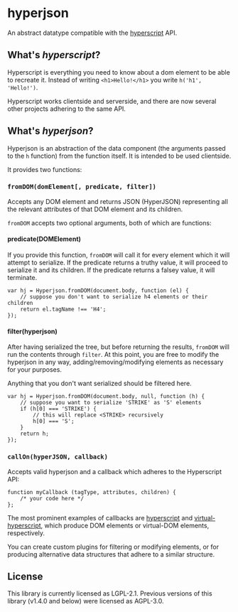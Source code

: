 # hyperjson

An abstract datatype compatible with the [hyperscript](https://github.com/dominictarr/hyperscript "Hyperscript on github") API.

## What's _hyperscript_?

Hyperscript is everything you need to know about a dom element to be able to recreate it.
Instead of writing `<h1>Hello!</h1>` you write `h('h1', 'Hello!')`.

Hyperscript works clientside and serverside, and there are now several other projects adhering to the same API.

## What's _hyperjson_?

Hyperjson is an abstraction of the data component (the arguments passed to the `h` function) from the function itself.
It is intended to be used clientside.

It provides two functions:

### `fromDOM(domElement[, predicate, filter])`

Accepts any DOM element and returns JSON (HyperJSON) representing all the relevant attributes of that DOM element and its children.

`fromDOM` accepts two optional arguments, both of which are functions:

#### predicate(DOMElement)

If you provide this function, `fromDOM` will call it for every element which it will attempt to serialize.
If the predicate returns a truthy value, it will proceed to serialize it and its children.
If the predicate returns a falsey value, it will terminate.

```
var hj = Hyperjson.fromDOM(document.body, function (el) {
    // suppose you don't want to serialize h4 elements or their children
    return el.tagName !== 'H4';
});
```

#### filter(hyperjson)

After having serialized the tree, but before returning the results, `fromDOM` will run the contents through `filter`.
At this point, you are free to modify the hyperjson in any way, adding/removing/modifying elements as necessary for your purposes.

Anything that you don't want serialized should be filtered here.

```
var hj = Hyperjson.fromDOM(document.body, null, function (h) {
    // suppose you want to serialize 'STRIKE' as 'S' elements
    if (h[0] === 'STRIKE') {
        // this will replace <STRIKE> recursively
        h[0] === 'S';
    }
    return h;
});
```

### `callOn(hyperJSON, callback)`

Accepts valid hyperjson and a callback which adheres to the Hyperscript API:

```
function myCallback (tagType, attributes, children) {
    /* your code here */
};
```

The most prominent examples of callbacks are [hyperscript](https://github.com/dominictarr/hyperscript) and [virtual-hyperscript](https://github.com/Matt-Esch/virtual-dom), which produce DOM elements or virtual-DOM elements, respectively.

You can create custom plugins for filtering or modifying elements, or for producing alternative data structures that adhere to a similar structure.

## License

This library is currently licensed as LGPL-2.1. Previous versions of this library (v1.4.0 and below) were licensed as AGPL-3.0.